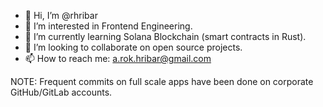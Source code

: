 - 👋 Hi, I’m @rhribar
- 👀 I’m interested in Frontend Engineering.
- 🌱 I’m currently learning Solana Blockchain (smart contracts in Rust).
- 💞️ I’m looking to collaborate on open source projects.
- 📫 How to reach me: a.rok.hribar@gmail.com

NOTE: Frequent commits on full scale apps have been done on corporate GitHub/GitLab accounts.
<!---
rhribar/rhribar is a ✨ special ✨ repository because its `README.md` (this file) appears on your GitHub profile.
You can click the Preview link to take a look at your changes.
--->
